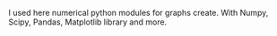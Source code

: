 I used here numerical python modules for graphs create. With Numpy, Scipy, Pandas, Matplotlib library and more.
